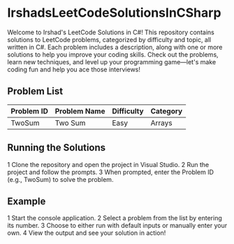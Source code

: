 # IrshadsLeetCodeSolutionsInCSharp

Welcome to Irshad's LeetCode Solutions in C#! This repository contains solutions to LeetCode problems, categorized by difficulty and topic, all written in C#. Each problem includes a description, along with one or more solutions to help you improve your coding skills.
Check out the problems, learn new techniques, and level up your programming game—let's make coding fun and help you ace those interviews!

## Problem List

| Problem ID | Problem Name       | Difficulty | Category |
|------------|---------------------|------------|----------|
| TwoSum     | Two Sum            | Easy       | Arrays   |

## Running the Solutions

1 Clone the repository and open the project in Visual Studio.
2 Run the project and follow the prompts.
3 When prompted, enter the Problem ID (e.g., TwoSum) to solve the problem.

## Example

1 Start the console application.
2 Select a problem from the list by entering its number.
3 Choose to either run with default inputs or manually enter your own.
4 View the output and see your solution in action!
